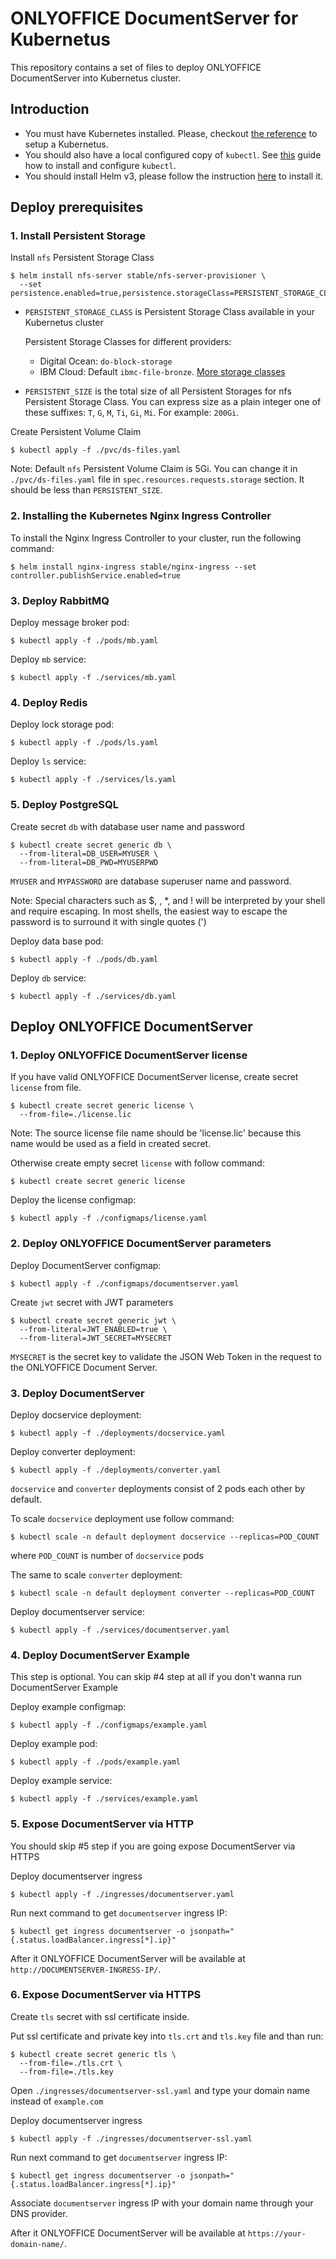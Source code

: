 # ONLYOFFICE DocumentServer for Kubernetus

This repository contains a set of files to deploy ONLYOFFICE DocumentServer into Kubernetus cluster.

## Introduction

- You must have Kubernetes installed. Please, checkout [the reference](https://kubernetes.io/docs/setup/) to setup a Kubernetus.
- You should also have a local configured copy of `kubectl`. See [this](https://kubernetes.io/docs/tasks/tools/install-kubectl/) guide how to install and configure `kubectl`.
- You should install Helm v3, please follow the instruction [here](https://helm.sh/docs/intro/install/) to install it.

## Deploy prerequisites

### 1. Install Persistent Storage

Install `nfs` Persistent Storage Class
```
$ helm install nfs-server stable/nfs-server-provisioner \
  --set persistence.enabled=true,persistence.storageClass=PERSISTENT_STORAGE_CLASS,persistence.size=PERSISTENT_SIZE
```

- `PERSISTENT_STORAGE_CLASS` is Persistent Storage Class available in your Kubernetus cluster

  Persistent Storage Classes for different providers:
  - Digital Ocean: `do-block-storage`
  - IBM Cloud: Default `ibmc-file-bronze`. [More storage classes](https://cloud.ibm.com/docs/containers?topic=containers-file_storage)

- `PERSISTENT_SIZE` is the total size of all Persistent Storages for nfs Persistent Storage Class. You can express size as a plain integer one of these suffixes: `T`, `G`, `M`, `Ti`, `Gi`, `Mi`. For example: `200Gi`.

Create Persistent Volume Claim
```
$ kubectl apply -f ./pvc/ds-files.yaml
```
Note: Default `nfs` Persistent Volume Claim is 5Gi. You can change it in `./pvc/ds-files.yaml` file in `spec.resources.requests.storage` section. It should be less than `PERSISTENT_SIZE`.
### 2. Installing the Kubernetes Nginx Ingress Controller

To install the Nginx Ingress Controller to your cluster, run the following command:
```
$ helm install nginx-ingress stable/nginx-ingress --set controller.publishService.enabled=true
```

### 3. Deploy RabbitMQ
Deploy message broker pod:
```
$ kubectl apply -f ./pods/mb.yaml
```
Deploy `mb` service:
```
$ kubectl apply -f ./services/mb.yaml
```

### 4. Deploy Redis
Deploy lock storage pod:
```
$ kubectl apply -f ./pods/ls.yaml
```
Deploy `ls` service:
```
$ kubectl apply -f ./services/ls.yaml
```

### 5. Deploy PostgreSQL
Create secret `db` with database user name and password
```
$ kubectl create secret generic db \
  --from-literal=DB_USER=MYUSER \
  --from-literal=DB_PWD=MYUSERPWD
```
`MYUSER` and `MYPASSWORD` are database superuser name and password.

Note:
Special characters such as $, \, *, and ! will be interpreted by your shell and require escaping. In most shells, the easiest way to escape the password is to surround it with single quotes (')

Deploy data base pod:
```
$ kubectl apply -f ./pods/db.yaml
```
Deploy `db` service:
```
$ kubectl apply -f ./services/db.yaml
```

## Deploy ONLYOFFICE DocumentServer

### 1. Deploy ONLYOFFICE DocumentServer license
If you have valid ONLYOFFICE DocumentServer license, create secret `license` from file.
```
$ kubectl create secret generic license \
  --from-file=./license.lic
```
Note: The source license file name should be 'license.lic' because this name would be used as a field in created secret.

Otherwise create empty secret `license` with follow command:
```
$ kubectl create secret generic license
```

Deploy the license configmap:
```
$ kubectl apply -f ./configmaps/license.yaml
```
### 2. Deploy ONLYOFFICE DocumentServer parameters
Deploy DocumentServer configmap:
```
$ kubectl apply -f ./configmaps/documentserver.yaml
```

Create `jwt` secret with JWT parameters
```
$ kubectl create secret generic jwt \
  --from-literal=JWT_ENABLED=true \
  --from-literal=JWT_SECRET=MYSECRET
```
`MYSECRET` is the secret key to validate the JSON Web Token in the request to the ONLYOFFICE Document Server.

### 3. Deploy DocumentServer

Deploy docservice deployment:
```
$ kubectl apply -f ./deployments/docservice.yaml
```

Deploy converter deployment:
```
$ kubectl apply -f ./deployments/converter.yaml
```

`docservice` and `converter` deployments consist of 2 pods each other by default.

To scale `docservice` deployment use follow command:
```
$ kubectl scale -n default deployment docservice --replicas=POD_COUNT
```
where `POD_COUNT` is number of `docservice` pods

The same to scale `converter` deployment:
```
$ kubectl scale -n default deployment converter --replicas=POD_COUNT
```

Deploy documentserver service:
```
$ kubectl apply -f ./services/documentserver.yaml
```


### 4. Deploy DocumentServer Example

This step is optional. You can skip #4 step at all if you don't wanna run DocumentServer Example

Deploy example configmap:
```
$ kubectl apply -f ./configmaps/example.yaml
```

Deploy example pod:
```
$ kubectl apply -f ./pods/example.yaml
```
Deploy example service:
```
$ kubectl apply -f ./services/example.yaml
```

### 5. Expose DocumentServer via HTTP

You should skip #5 step if you are going expose DocumentServer via HTTPS

Deploy documentserver ingress

```
$ kubectl apply -f ./ingresses/documentserver.yaml
```

Run next command to get `documentserver` ingress IP:
```
$ kubectl get ingress documentserver -o jsonpath="{.status.loadBalancer.ingress[*].ip}"
```

After it ONLYOFFICE DocumentServer will be available at `http://DOCUMENTSERVER-INGRESS-IP/`.

### 6. Expose DocumentServer via HTTPS

Create `tls` secret with ssl certificate inside.

Put ssl certificate and private key into `tls.crt` and `tls.key` file and than run:
```
$ kubectl create secret generic tls \
  --from-file=./tls.crt \
  --from-file=./tls.key
```

Open `./ingresses/documentserver-ssl.yaml` and type your domain name instead of `example.com`

Deploy documentserver ingress

```
$ kubectl apply -f ./ingresses/documentserver-ssl.yaml
```

Run next command to get `documentserver` ingress IP:
```
$ kubectl get ingress documentserver -o jsonpath="{.status.loadBalancer.ingress[*].ip}"
```

Associate `documentserver` ingress IP with your domain name through your DNS provider.

After it ONLYOFFICE DocumentServer will be available at `https://your-domain-name/`.